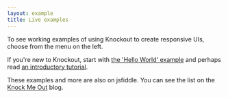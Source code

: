 ```yaml
---
layout: example
title: Live examples
---
```


To see working examples of using Knockout to create responsive UIs, choose from the menu on the left.

If you're new to Knockout, start with [the 'Hello World' example](helloWorld.html) and perhaps read [an introductory tutorial](../documentation/introduction.html).

These examples and more are also on jsfiddle. You can see the list on the [Knock Me Out](http://www.knockmeout.net/2011/08/all-of-knockoutjscom-live-samples-in.html) blog.